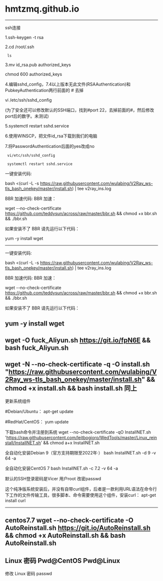 # hmtzmq.github.io
--------------------------------------
ssh连接

 1.ssh-keygen -t rsa

 2.cd /root/.ssh

     ls

 3.mv id_rsa.pub authorized_keys
  
   chmod 600 authorized_keys

 4.编辑sshd_config，7.4以上版本无此文件(RSAAuthentication)和PubkeyAuthentication两行前面的 # 去掉

   vi /etc/ssh/sshd_config

(为了安全还可以修改默认的SSH端口，找到#port 22，去掉前面的#，然后修改port后的数字。未测试)

 5.systemctl restart sshd.service

 6.使用WINSCP，把文件id_rsa下载到我们的电脑

 7.将PasswordAuthentication后面的yes改成no

     vi/etc/ssh/sshd_config

     systemctl restart sshd.service

​一键安装代码:

bash <(curl -L -s https://raw.githubusercontent.com/wulabing/V2Ray_ws-tls_bash_onekey/master/install.sh) | tee v2ray_ins.log

BBR 加速代码: BBR 加速：


wget --no-check-certificate https://github.com/teddysun/across/raw/master/bbr.sh && chmod +x bbr.sh && ./bbr.sh

如果安装不了 BBR 请先运行以下代码：


yum -y install wget

-------------------

一键安装代码:

bash <(curl -L -s https://raw.githubusercontent.com/wulabing/V2Ray_ws-tls_bash_onekey/master/install.sh) | tee v2ray_ins.log

BBR 加速代码: BBR 加速：

wget --no-check-certificate https://github.com/teddysun/across/raw/master/bbr.sh && chmod +x bbr.sh && ./bbr.sh

如果安装不了 BBR 请先运行以下代码：

yum -y install wget
------------------------------------------------------------------------------------------------------------------------------

wget -O fuck_Aliyun.sh https://git.io/fpN6E && bash fuck_Aliyun.sh
------------------------------------------------------------------------------------------------------------------------------
wget -N --no-check-certificate -q -O install.sh "https://raw.githubusercontent.com/wulabing/V2Ray_ws-tls_bash_onekey/master/install.sh" && chmod +x install.sh && bash install.sh
同上
------------------------------------------------------------------------------------------------------------------------------
更新系统组件

#Debian/Ubuntu：
apt-get update

#RedHat/CentOS：
yum update

下载bash命令并注册到系统
wget --no-check-certificate -qO InstallNET.sh 'https://raw.githubusercontent.com/leitbogioro/WedTools/master/Linux_reinstall/InstallNET.sh' && chmod a+x InstallNET.sh

全自动化安装Debian 9（官方支持期限至2022年·）
bash InstallNET.sh -d 9 -v 64 -a

全自动化安装CentOS 7
bash InstallNET.sh -c 7.2 -v 64 -a

默认的SSH登录密码是Vicer 用户root
改密passwd

这个纯净版系统安装后，并没有自带curl组件，后者是一款利用URL语法在命令行下工作的文件传输工具，很多脚本、命令需要使用这个组件，安装curl：
apt-get install curl

----------------------------------------------------------------------------------------------------------------------------
centos7.7
wget --no-check-certificate -O AutoReinstall.sh https://git.io/AutoReinstall.sh && chmod +x AutoReinstall.sh && bash AutoReinstall.sh
----------------------------------------------------------------------------------------------------------------------------
Linux 密码
Pwd@CentOS
Pwd@Linux
----------------------------------------------------------------------------------------------------------------------------
修改 Linux 密码
passwd

